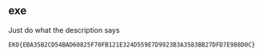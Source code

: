 ## exe

Just do what the description says

`EKO{EBA35B2CD54BAD60825F70FB121E324D559E7D9923B3A3583BB27DFD7E988D0C}`
